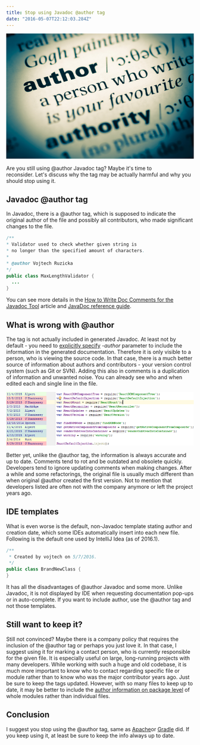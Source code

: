 ```yaml
---
title: Stop using Javadoc @author tag
date: "2016-05-07T22:12:03.284Z"
---
```

![Clipboard02](./javadoc-author.jpg)

Are you still using @author Javadoc tag? Maybe it\'s time to reconsider. Let\'s discuss why the tag may be actually harmful and why you should stop using it.

Javadoc @author tag
-------------------

In Javadoc, there is a @author tag, which is supposed to indicate the original author of the file and possibly all contributors, who made significant changes to the file.

```java
/**
* Validator used to check whether given string is
* no longer than the specified amount of characters.
*
* @author Vojtech Ruzicka
*/
public class MaxLengthValidator {
  ...
}
```

You can see more details in the [How to Write Doc Comments for the Javadoc Tool](http://www.oracle.com/technetwork/java/javase/documentation/index-137868.html#@author) article and [JavaDoc reference guide](http://docs.oracle.com/javase/7/docs/technotes/tools/windows/javadoc.html#author).

What is wrong with @author
--------------------------

The tag is not actually included in generated Javadoc. At least not by default - you need to [explicitly specify](https://docs.oracle.com/javase/7/docs/technotes/tools/windows/javadoc.html#author) *-author* parameter to include the information in the generated documentation. Therefore it is only visible to a person, who is viewing the source code. In that case, there is a much better source of information about authors and contributors - your version control system (such as Git or SVN). Adding this also in comments is a duplication of information and unwanted noise. You can already see who and when edited each and single line in the file.

![Authors and time of changes as shown in IntelliJ Idea 2016.1](./annotate.png)

Better yet, unlike the @author tag, the information is always accurate and up to date. Comments tend to rot and be outdated and obsolete quickly. Developers tend to ignore updating comments when making changes. After a while and some refactorings, the original file is usually much different than when original @author created the first version. Not to mention that developers listed are often not with the company anymore or left the project years ago.

IDE templates
-------------

What is even worse is the default, non-Javadoc template stating author and creation date, which some IDEs automatically insert into each new file. Following is the default one used by IntelliJ Idea (as of 2016.1).

```java
/**
 * Created by vojtech on 5/7/2016.
 */
public class BrandNewClass {
}
```

It has all the disadvantages of @author Javadoc and some more. Unlike Javadoc, it is not displayed by IDE when requesting documentation pop-ups or in auto-complete. If you want to include author, use the @author tag and not those templates.

Still want to keep it?
----------------------

Still not convinced? Maybe there is a company policy that requires the inclusion of the @author tag or perhaps you just love it. In that case, I suggest using it for marking a contact person, who is currently responsible for the given file. It is especially useful on large, long-running projects with many developers. While working with such a huge and old codebase, it is much more important to know who to contact regarding specific file or module rather than to know who was the major contributor years ago. Just be sure to keep the tags updated. However, with so many files to keep up to date, it may be better to include the [author information on package level](http://bit.ly/1s9pTQG) of whole modules rather than individual files.

Conclusion
----------

I suggest you stop using the @author tag, same as [Apache](http://www.theinquirer.net/inquirer/news/1037207/apache-enforces-the-removal-of-author-tags)or [Gradle](https://github.com/gradle/gradle/commit/a1b9612fa06f90f20b115cede557e22287501034) did. If you keep using it, at least be sure to keep the info always up to date.